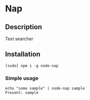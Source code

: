 # Nap

## Description

Text searcher

## Installation

```
[sudo] npm i -g node-nap
```

### Simple usage

```
echo "some sample" | node-nap sample
Present: sample
```
